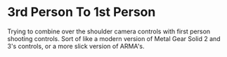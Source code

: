 # 3rd Person To 1st Person
 Trying to combine over the shoulder camera controls with first person shooting controls.  Sort of like a modern version of Metal Gear Solid 2 and 3's controls, or a more slick version of ARMA's.  
